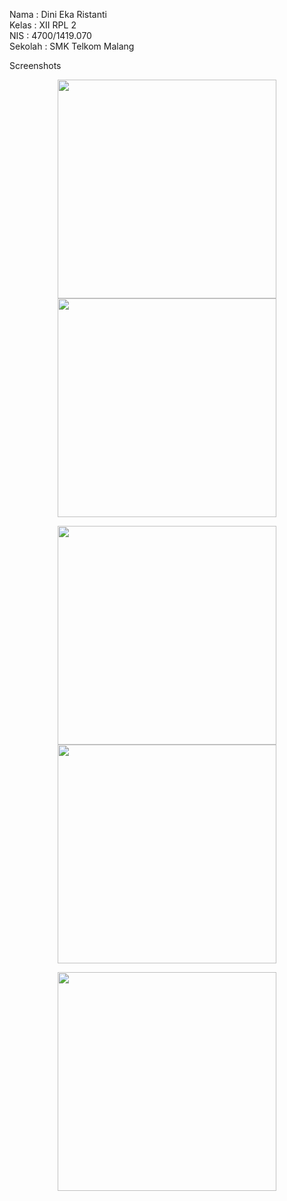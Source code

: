 Nama    : Dini Eka Ristanti <br>
Kelas   : XII RPL 2 <br>
NIS     : 4700/1419.070<br>
Sekolah : SMK Telkom Malang<br>


Screenshots <br>
<p align="center">
<img src="https://user-images.githubusercontent.com/22124865/29449180-fd77c336-8423-11e7-9d06-72b329761d1c.png" width="350"/><br>
<img src="https://user-images.githubusercontent.com/22124865/29449181-fd8642a8-8423-11e7-8441-3bb5029a6495.png" width = "350"/> <br> 
</p>
<p align = "center">
<img src="https://user-images.githubusercontent.com/22124865/29449183-fd86c502-8423-11e7-8ba7-b56b5adfd34d.png" width="350"/><br>
<img src="https://user-images.githubusercontent.com/22124865/29449182-fd86471c-8423-11e7-9c4b-92e0fbcdbbb7.png" width="350"/><br>
</p>
<p align="center">
<img src="https://user-images.githubusercontent.com/22124865/29449184-fd885462-8423-11e7-9ab0-3a651185de1b.png" width="350"/> <br>
</p>
